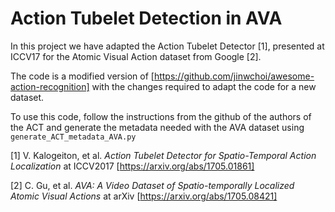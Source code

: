 # Action Tubelet Detection in AVA
In this project we have adapted the Action Tubelet Detector [1], presented at ICCV17 for the Atomic Visual Action dataset from Google  [2].

The code is a modified version of [https://github.com/jinwchoi/awesome-action-recognition] with the changes required to adapt the code for a new dataset.

To use this code, follow the instructions from the github of the authors of the ACT and generate the metadata needed with the AVA dataset using `generate_ACT_metadata_AVA.py`

[1] V. Kalogeiton, et al. _Action Tubelet Detector for Spatio-Temporal Action Localization_ at ICCV2017 [https://arxiv.org/abs/1705.01861]

[2] C. Gu, et al. _AVA: A Video Dataset of Spatio-temporally Localized Atomic Visual Actions_ at arXiv [https://arxiv.org/abs/1705.08421]

